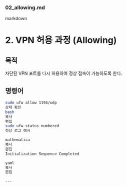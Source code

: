 ### **02_allowing.md**
markdown
# 2. VPN 허용 과정 (Allowing)

## 목적
차단된 VPN 포트를 다시 허용하여 정상 접속이 가능하도록 한다.

## 명령어
```bash
sudo ufw allow 1194/udp
상태 확인
bash
복사
편집
sudo ufw status numbered
정상 로그 예시

mathematica
복사
편집
Initialization Sequence Completed

yaml
복사
편집

---
